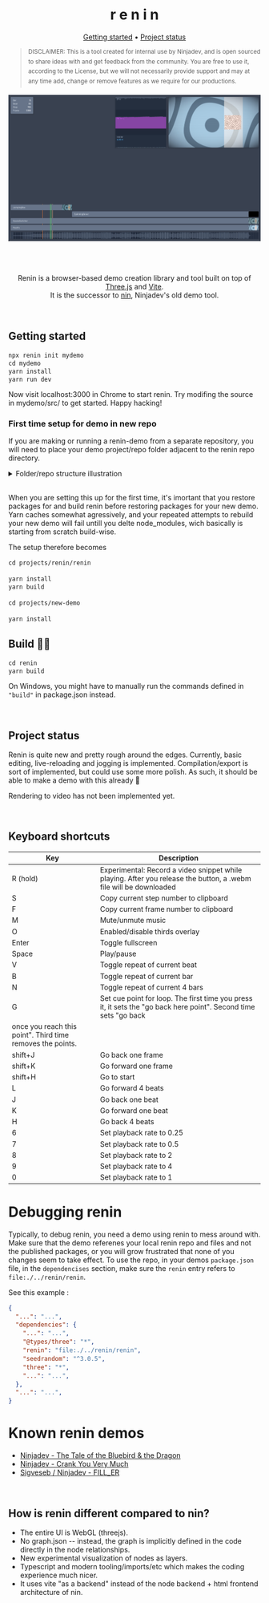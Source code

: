 <h1 align="center">r e n i n</h1>

<p align=center> <a href="#getting-started">Getting started</a> • <a href="#project-status">Project status</a></p>


> <sup>DISCLAIMER: This is a tool created for internal use by Ninjadev, and is open sourced to share ideas with and get
> feedback from the community. You are free to use it, according to the License, but we will not necessarily provide
> support and may at any time add, change or remove features as we require for our productions.</sup>

<pre align="center">
<img src="screenshot.png" />
</pre>

<br/><br/>

<p align="center">
Renin is a browser-based demo creation library and tool built on top of <a href="https://github.com/mrdoob/three.js/">Three.js</a> and <a href="https://vitejs.dev">Vite</a>.<br/>It is the successor to <a href="https://github.com/ninjadev/nin">nin</a>, Ninjadev's old demo tool.
</p>

<br/>

## Getting started

```shell
npx renin init mydemo
cd mydemo
yarn install
yarn run dev
```

Now visit localhost:3000 in Chrome to start renin. Try modifing the source in mydemo/src/ to get started. Happy hacking!

### First time setup for demo in new repo

If you are making or running a renin-demo from a separate repository, you will need to place your demo project/repo folder adjacent to the renin repo directory.

<details>
<summary>Folder/repo structure illustration</summary>

```
projects/
├─ renin/
|  ├─ .git/
|  ├─ renin/
|  |  ├─ node_modules/
|  |  ├─ src/
|  ├─ ...
├─ new-demo/
|  ├─ .git/
|  ├─ node_modules/
|  ├─ src/
|  ├─ ...
```
</details>
<br>

When you are setting this up for the first time, it's imortant that you restore packages for and build renin before restoring packages for your new demo.
Yarn caches somewhat agressively, and your repeated attempts to rebuild your new demo will fail untill you delte node_modules, wich basically is starting from scratch build-wise.

The setup therefore becomes

```shell
cd projects/renin/renin

yarn install
yarn build

cd projects/new-demo

yarn install
```

## Build 🔨🔧

```shell
cd renin
yarn build
```

On Windows, you might have to manually run the commands defined in `"build"` in package.json instead.

<br/>

## Project status

Renin is quite new and pretty rough around the edges.
Currently, basic editing, live-reloading and jogging is implemented.
Compilation/export is sort of implemented, but could use some more polish.
As such, it should be able to make a demo with this already :tada:

Rendering to video has not been implemented yet.


<br/>

## Keyboard shortcuts

| Key      | Description                                                                                                       |
|----------|-------------------------------------------------------------------------------------------------------------------|
| R (hold) | Experimental: Record a video snippet while playing. After you release the button, a .webm file will be downloaded |
| S        | Copy current step number to clipboard                                                                             |
| F        | Copy current frame number to clipboard                                                                            |
| M        | Mute/unmute music                                                                                                 |
| O        | Enabled/disable thirds overlay                                                                                    |
| Enter    | Toggle fullscreen                                                                                                 |
| Space    | Play/pause                                                                                                        |
| V        | Toggle repeat of current beat                                                                                     |
| B        | Toggle repeat of current bar                                                                                      |
| N        | Toggle repeat of current 4 bars                                                                                   |
| G        | Set cue point for loop. The first time you press it, it sets the "go back here point". Second time sets "go back
             once you reach this point". Third time removes the points.                                                        |
| shift+J  | Go back one frame                                                                                                 |
| shift+K  | Go forward one frame                                                                                              |
| shift+H  | Go to start                                                                                                       |
| L        | Go forward 4 beats                                                                                                |
| J        | Go back one beat                                                                                                  |
| K        | Go forward one beat                                                                                               |
| H        | Go back 4 beats                                                                                                   |
| 6        | Set playback rate to 0.25                                                                                         |
| 7        | Set playback rate to 0.5                                                                                          |
| 8        | Set playback rate to 2                                                                                            |
| 9        | Set playback rate to 4                                                                                            |
| 0        | Set playback rate to 1                                                                                            |

# Debugging renin

Typically, to debug renin, you need a demo using renin to mess around with.
Make sure that the demo referenes your local renin repo and files and not the published packages, or you will grow frustrated that none of you changes seem to take effect.
To use the repo, in your demos `package.json` file, in the `dependencises` section, make sure the `renin` entry refers to `file:./../renin/renin`.

See this example :

```json
{
  "...": "...",
  "dependencies": {
    "...": "...",
    "@types/three": "*",
    "renin": "file:./../renin/renin",
    "seedrandom": "^3.0.5",
    "three": "*",
    "...": "...",
  },
  "...": "...",
}
```
# Known renin demos

- [Ninjadev - The Tale of the Bluebird & the Dragon](https://www.pouet.net/prod.php?which=91820)
- [Ninjadev - Crank You Very Much](https://www.pouet.net/prod.php?which=94165)
- [Sigveseb / Ninjadev - FILL_ER](https://www.pouet.net/prod.php?which=94133)

<br/>

## How is renin different compared to nin?

- The entire UI is WebGL (threejs).
- No graph.json -- instead, the graph is implicitly defined in the code directly in the node relationships.
- New experimental visualization of nodes as layers.
- Typescript and modern tooling/imports/etc which makes the coding experience much nicer.
- It uses vite "as a backend" instead of the node backend + html frontend architecture of nin.
